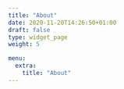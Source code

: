 ```yaml
---
title: "About"
date: 2020-11-20T14:26:50+01:00
draft: false
type: widget_page
weight: 5

menu:
  extra:
    title: "About"
---
```

